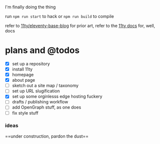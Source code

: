 I'm finally doing the thing

run `npm run start` to hack or `npm run build` to compile

refer to [11ty/eleventy-base-blog](https://github.com/11ty/eleventy-base-blog) for prior art, refer to the [11ty docs](https://www.11ty.dev/docs/) for, well, docs

# plans and @todos

- [X] set up a repository
- [X] install 11ty
- [X] homepage
- [X] about page
- [ ] sketch out a site map / taxonomy
- [ ] set up URL slugification
- [x] set up some orginlesss edge hosting fuckery
- [ ] drafts / publishing workflow
- [ ] add OpenGraph stuff, as one does
- [ ] fix style stuff

### ideas



==under construction, pardon the dust==
